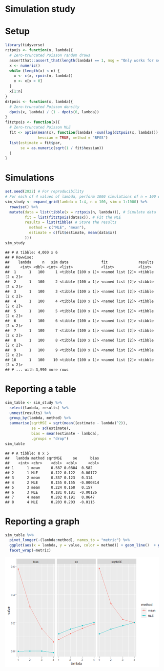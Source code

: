 Simulation study
================

# Setup

``` r
library(tidyverse)
rztpois <- function(n, lambda){
  # Zero-truncated Poisson random draws
  assertthat::assert_that(length(lambda) == 1, msg = "Only works for scalar lambda")
  x <- numeric()
  while (length(x) < n) {
    x <- c(x, rpois(n, lambda))
    x <- x[x > 0]
  }
  x[1:n]
}
dztpois <- function(x, lambda){
  # Zero-truncated Poisson density
  dpois(x, lambda) / (1 - dpois(0, lambda))
}
fitztpois <- function(x){
  # Zero-truncated Poisson MLE
  fit <- optim(mean(x), function(lambda) -sum(log(dztpois(x, lambda))), 
               hessian = TRUE, method = "BFGS")
  list(estimate = fit$par,
       se = as.numeric(sqrt(1 / fit$hessian))
  )
}
```

# Simulations

``` r
set.seed(2022) # For reproducibility
# For each of 4 values of lambda, perform 1000 simulations of n = 100 observations
sim_study <- expand_grid(lambda = 1:4, n = 100, sim = 1:1000) %>% 
  rowwise() %>% 
  mutate(data = list(tibble(x = rztpois(n, lambda))), # Simulate data
         fit = list(fitztpois(data$x)), # Fit the MLE
         results = list(tibble( # Store the results
           method = c("MLE", "mean"),
           estimate = c(fit$estimate, mean(data$x))
         )))
sim_study
```

    ## # A tibble: 4,000 x 6
    ## # Rowwise: 
    ##    lambda     n   sim data               fit              results         
    ##     <int> <dbl> <int> <list>             <list>           <list>          
    ##  1      1   100     1 <tibble [100 x 1]> <named list [2]> <tibble [2 x 2]>
    ##  2      1   100     2 <tibble [100 x 1]> <named list [2]> <tibble [2 x 2]>
    ##  3      1   100     3 <tibble [100 x 1]> <named list [2]> <tibble [2 x 2]>
    ##  4      1   100     4 <tibble [100 x 1]> <named list [2]> <tibble [2 x 2]>
    ##  5      1   100     5 <tibble [100 x 1]> <named list [2]> <tibble [2 x 2]>
    ##  6      1   100     6 <tibble [100 x 1]> <named list [2]> <tibble [2 x 2]>
    ##  7      1   100     7 <tibble [100 x 1]> <named list [2]> <tibble [2 x 2]>
    ##  8      1   100     8 <tibble [100 x 1]> <named list [2]> <tibble [2 x 2]>
    ##  9      1   100     9 <tibble [100 x 1]> <named list [2]> <tibble [2 x 2]>
    ## 10      1   100    10 <tibble [100 x 1]> <named list [2]> <tibble [2 x 2]>
    ## # ... with 3,990 more rows

# Reporting a table

``` r
sim_table <- sim_study %>% 
  select(lambda, results) %>% 
  unnest(results) %>% 
  group_by(lambda, method) %>% 
  summarise(sqrtMSE = sqrt(mean((estimate - lambda)^2)),
            se = sd(estimate),
            bias = mean(estimate - lambda),
            .groups = "drop")
sim_table
```

    ## # A tibble: 8 x 5
    ##   lambda method sqrtMSE     se      bias
    ##    <int> <chr>    <dbl>  <dbl>     <dbl>
    ## 1      1 mean     0.587 0.0804  0.582   
    ## 2      1 MLE      0.122 0.122  -0.00172 
    ## 3      2 mean     0.337 0.123   0.314   
    ## 4      2 MLE      0.155 0.155  -0.000814
    ## 5      3 mean     0.224 0.160   0.157   
    ## 6      3 MLE      0.181 0.181  -0.00126 
    ## 7      4 mean     0.202 0.191   0.0647  
    ## 8      4 MLE      0.203 0.203  -0.0115

# Reporting a graph

``` r
sim_table %>%  
  pivot_longer(-(lambda:method), names_to = "metric") %>% 
  ggplot(aes(x = lambda, y = value, color = method)) + geom_line()  + geom_point() + 
  facet_wrap(~metric)
```

![](slides3_files/figure-gfm/unnamed-chunk-4-1.png)<!-- -->
